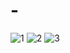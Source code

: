 # -
![1](https://user-images.githubusercontent.com/101858890/158953624-023ed8fd-9b03-4b38-8a46-a9b480a6573f.png)
![2](https://user-images.githubusercontent.com/101858890/158953627-d880969b-cbb6-4b7b-b50f-28185a7bd6fb.png)
![3](https://user-images.githubusercontent.com/101858890/158953633-befc7c56-01d5-427c-b0c0-16c4709df330.png)
